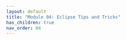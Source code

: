```yaml
---
layout: default
title: "Module 04: Eclipse Tips and Tricks"
has_children: true
nav_order: 04
---
```

